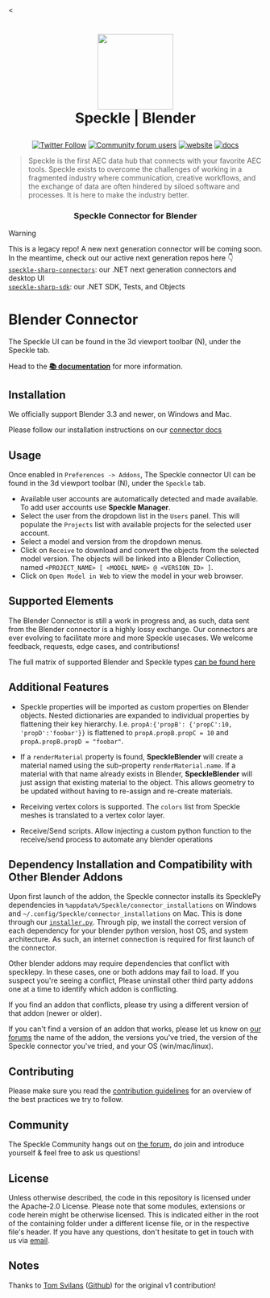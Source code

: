 <<h1 align="center">
  <img src="https://user-images.githubusercontent.com/2679513/131189167-18ea5fe1-c578-47f6-9785-3748178e4312.png" width="150px"/><br/>
  Speckle | Blender
</h1>

<p align="center"><a href="https://twitter.com/SpeckleSystems"><img src="https://img.shields.io/twitter/follow/SpeckleSystems?style=social" alt="Twitter Follow"></a> <a href="https://speckle.community"><img src="https://img.shields.io/discourse/users?server=https%3A%2F%2Fspeckle.community&amp;style=flat-square&amp;logo=discourse&amp;logoColor=white" alt="Community forum users"></a> <a href="https://speckle.systems"><img src="https://img.shields.io/badge/https://-speckle.systems-royalblue?style=flat-square" alt="website"></a> <a href="https://speckle.guide/dev/"><img src="https://img.shields.io/badge/docs-speckle.guide-orange?style=flat-square&amp;logo=read-the-docs&amp;logoColor=white" alt="docs"></a></p>

> Speckle is the first AEC data hub that connects with your favorite AEC tools. Speckle exists to overcome the challenges of working in a fragmented industry where communication, creative workflows, and the exchange of data are often hindered by siloed software and processes. It is here to make the industry better.

<h3 align="center">
    Speckle Connector for Blender
</h3>

> [!WARNING]
> This is a legacy repo! A new next generation connector will be coming soon. In the meantime, check out our active next generation repos here 👇<br/>
> [`speckle-sharp-connectors`](https://github.com/specklesystems/speckle-sharp-connectors): our .NET next generation connectors and desktop UI<br/>
> [`speckle-sharp-sdk`](https://github.com/specklesystems/speckle-sharp-sdk): our .NET SDK, Tests, and Objects

# Blender Connector

The Speckle UI can be found in the 3d viewport toolbar (N), under the Speckle tab.

Head to the [**📚 documentation**](https://speckle.guide/user/blender.html) for more information.

## Installation

We officially support Blender 3.3 and newer, on Windows and Mac.

Please follow our installation instructions on our [connector docs](https://speckle.guide/user/blender.html#installation)

## Usage
Once enabled in `Preferences -> Addons`,
The Speckle connector UI can be found in the 3d viewport toolbar (N), under the `Speckle` tab.

- Available user accounts are automatically detected and made available. To add user accounts use **Speckle Manager**.
- Select the user from the dropdown list in the `Users` panel. This will populate the `Projects` list with available projects for the selected user account.
- Select a model and version from the dropdown menus.
- Click on `Receive` to download and convert the objects from the selected model version. The objects will be linked into a Blender Collection, named `<PROJECT_NAME> [ <MODEL_NAME> @ <VERSION_ID> ]`.
- Click on `Open Model in Web` to view the model in your web browser.

## Supported Elements

The Blender Connector is still a work in progress and, as such, data sent from the Blender connector is a highly lossy exchange. Our connectors are ever evolving to facilitate more and more Speckle usecases. We welcome feedback, requests, edge cases, and contributions!

The full matrix of supported Blender and Speckle types [can be found here](https://speckle.guide/user/support-tables.html#blender)


## Additional Features

- Speckle properties will be imported as custom properties on Blender objects. Nested dictionaries are expanded to individual properties by flattening their key hierarchy. I.e. `propA:{'propB': {'propC':10, 'propD':'foobar'}}` is flattened to `propA.propB.propC = 10` and `propA.propB.propD = "foobar"`.

- If a `renderMaterial` property is found, **SpeckleBlender** will create a material named using the sub-property `renderMaterial.name`. If a material with that name already exists in Blender, **SpeckleBlender** will just assign that existing material to the object. This allows geometry to be updated without having to re-assign and re-create materials.

- Receiving vertex colors is supported. The `colors` list from Speckle meshes is translated to a vertex color layer.

- Receive/Send scripts. Allow injecting a custom python function to the receive/send process to automate any blender operations

## Dependency Installation and Compatibility with Other Blender Addons

Upon first launch of the addon, the Speckle connector installs its SpecklePy dependencies in `%appdata%/Speckle/connector_installations` on Windows and `~/.config/Speckle/connector_installations` on Mac.
This is done through our [`installer.py`](https://github.com/specklesystems/speckle-blender/blob/main/bpy_speckle/installer.py). Through pip, we install the correct version of each dependency for your blender python version, host OS, and system architecture.
As such, an internet connection is required for first launch of the connector.

Other blender addons may require dependencies that conflict with specklepy. In these cases, one or both addons may fail to load.
If you suspect you're seeing a conflict, Please uninstall other third party addons one at a time to identify which addon is conflicting.

If you find an addon that conflicts, please try using a different version of that addon (newer or older).

If you can't find a version of an addon that works, please let us know on [our forums](https://speckle.community/) the name of the addon, the versions you've tried, the version of the Speckle connector you've tried, and your OS (win/mac/linux).

## Contributing

Please make sure you read the [contribution guidelines](.github/CONTRIBUTING.md) for an overview of the best practices we try to follow.

## Community

The Speckle Community hangs out on [the forum](https://discourse.speckle.works), do join and introduce yourself & feel free to ask us questions!

## License

Unless otherwise described, the code in this repository is licensed under the Apache-2.0 License. Please note that some modules, extensions or code herein might be otherwise licensed. This is indicated either in the root of the containing folder under a different license file, or in the respective file's header. If you have any questions, don't hesitate to get in touch with us via [email](mailto:hello@speckle.systems).

## Notes
Thanks to [Tom Svilans](http://tomsvilans.com) ([Github](https://github.com/tsvilans)) for the original v1 contribution!
